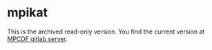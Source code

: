 # mpikat

This is the archived read-only version. You find the current version at [MPCDF gitlab server](https://gitlab.mpcdf.mpg.de/mpifr-bdg/mpikat).
